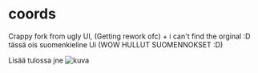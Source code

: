 # coords
Crappy fork from ugly UI, (Getting rework ofc) + i can't find the orginal :D tässä ois suomenkieline Ui (WOW HULLUT SUOMENNOKSET :D)

Lisää tulossa jne
![kuva](https://user-images.githubusercontent.com/95856241/226864205-5c9e3744-7184-4737-b298-c216d9c7ca6c.png)
